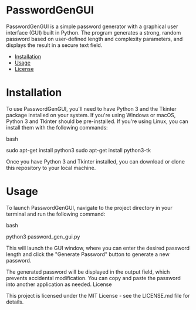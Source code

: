 # PasswordGenGUI

PasswordGenGUI is a simple password generator with a graphical user interface (GUI) built in Python. The program generates a strong, random password based on user-defined length and complexity parameters, and displays the result in a secure text field.

- [Installation](#installation)
- [Usage](#usage)
- [License](#license)

# Installation

To use PasswordGenGUI, you'll need to have Python 3 and the Tkinter package installed on your system. If you're using Windows or macOS, Python 3 and Tkinter should be pre-installed. If you're using Linux, you can install them with the following commands:

bash

sudo apt-get install python3
sudo apt-get install python3-tk

Once you have Python 3 and Tkinter installed, you can download or clone this repository to your local machine.

# Usage

To launch PasswordGenGUI, navigate to the project directory in your terminal and run the following command:

bash

python3 password_gen_gui.py

This will launch the GUI window, where you can enter the desired password length and click the "Generate Password" button to generate a new password.

The generated password will be displayed in the output field, which prevents accidental modification. You can copy and paste the password into another application as needed.
License

This project is licensed under the MIT License - see the LICENSE.md file for details.
